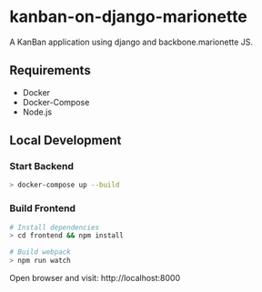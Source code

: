 # kanban-on-django-marionette

A KanBan application using django and backbone.marionette JS.

## Requirements

- Docker
- Docker-Compose
- Node.js

## Local Development

### Start Backend

```bash
> docker-compose up --build
```

### Build Frontend

```bash
# Install dependencies
> cd frontend && npm install

# Build webpack
> npm run watch
```

Open browser and visit: http://localhost:8000
